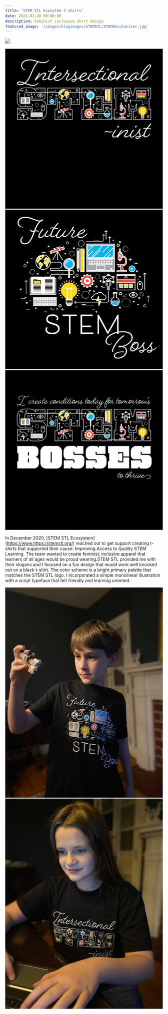 ```yaml
---
title: 'STEM STL Ecosytem t-shirts'
date: 2021-01-20 00:00:00
description: Feminist inclusive shirt design
featured_image: '/images/blogimages/STEMSTL/STEMdecolonizer.jpg'
---
```


![](/images/blogimages/STEMSTL/TEMdecolonizer.jpg)

<div class="gallery" data-columns="3">
	<img src="/images/blogimages/STEMSTL/STEMIntersection.jpg">
	<img src="/images/blogimages/STEMSTL/FutureSTEMboss.jpg">
	<img src="/images/blogimages/STEMSTL/STEMbossthrive.jpg">	
	</div>

In December 2020, [STEM STL Ecosystem] (https://www.https://stemstl.org/) reached out to get support creating t-shirts that supported their cause: Improving Access to Quality STEM Learning. The team wanted to create feminist, inclusive apparel that learners of all ages would be proud wearing.STEM STL provided me with their slogans and I focused on a fun design that would work well knocked out on a black t-shirt. The color scheme is a bright primary palette that matches the STEM STL logo. I incorporated a simple monolinear illustration with a script typeface that felt friendly and learning oriented.


<div class="gallery" data-columns="2">
	<img src="/images/blogimages/STEMSTL/ollie.jpg">
	<img src="/images/blogimages/STEMSTL/maddie.jpg">
	</div>